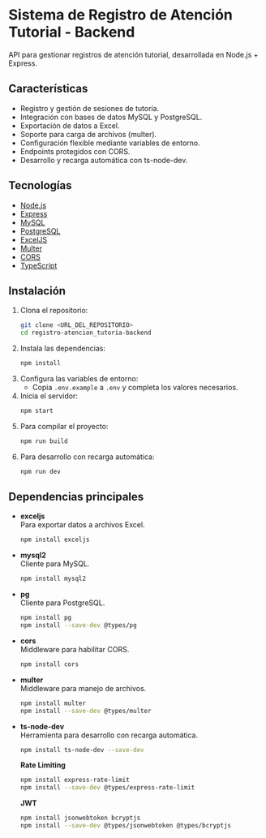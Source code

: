 # Sistema de Registro de Atención Tutorial - Backend

API para gestionar registros de atención tutorial, desarrollada en Node.js + Express.

## Características

- Registro y gestión de sesiones de tutoría.
- Integración con bases de datos MySQL y PostgreSQL.
- Exportación de datos a Excel.
- Soporte para carga de archivos (multer).
- Configuración flexible mediante variables de entorno.
- Endpoints protegidos con CORS.
- Desarrollo y recarga automática con ts-node-dev.

## Tecnologías

- [Node.js](https://nodejs.org/)
- [Express](https://expressjs.com/)
- [MySQL](https://www.npmjs.com/package/mysql2)
- [PostgreSQL](https://www.npmjs.com/package/pg)
- [ExcelJS](https://www.npmjs.com/package/exceljs)
- [Multer](https://www.npmjs.com/package/multer)
- [CORS](https://www.npmjs.com/package/cors)
- [TypeScript](https://www.typescriptlang.org/)

## Instalación

1. Clona el repositorio:
    ```bash
    git clone <URL_DEL_REPOSITORIO>
    cd registro-atencion_tutoria-backend
    ```
2. Instala las dependencias:
    ```bash
    npm install
    ```
3. Configura las variables de entorno:
    - Copia `.env.example` a `.env` y completa los valores necesarios.
4. Inicia el servidor:
    ```bash
    npm start
    ```
5. Para compilar el proyecto:
    ```bash
    npm run build
    ```
6. Para desarrollo con recarga automática:
    ```bash
    npm run dev
    ```

## Dependencias principales

- **exceljs**  
  Para exportar datos a archivos Excel.
  ```bash
  npm install exceljs
  ```
- **mysql2**  
  Cliente para MySQL.
  ```bash
  npm install mysql2
  ```
- **pg**  
  Cliente para PostgreSQL.
  ```bash
  npm install pg
  npm install --save-dev @types/pg
  ```
- **cors**  
  Middleware para habilitar CORS.
  ```bash
  npm install cors
  ```
- **multer**  
  Middleware para manejo de archivos.
  ```bash
  npm install multer
  npm install --save-dev @types/multer
  ```
- **ts-node-dev**  
  Herramienta para desarrollo con recarga automática.
  ```bash
  npm install ts-node-dev --save-dev
  ```
  **Rate Limiting**

  ```bash
  npm install express-rate-limit
  npm install --save-dev @types/express-rate-limit
  ```
  **JWT**
  ```bash
  npm install jsonwebtoken bcryptjs
  npm install --save-dev @types/jsonwebtoken @types/bcryptjs
  ```